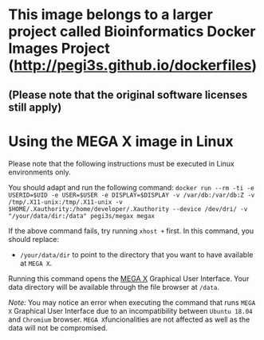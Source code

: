 # This image belongs to a larger project called Bioinformatics Docker Images Project (http://pegi3s.github.io/dockerfiles)
## (Please note that the original software licenses still apply)

# Using the MEGA X image in Linux
Please note that the following instructions must be executed in Linux environments only.

You should adapt and run the following command: `docker run --rm -ti -e USERID=$UID -e USER=$USER -e DISPLAY=$DISPLAY -v /var/db:/var/db:Z -v /tmp/.X11-unix:/tmp/.X11-unix -v $HOME/.Xauthority:/home/developer/.Xauthority --device /dev/dri/ -v "/your/data/dir:/data" pegi3s/megax megax`

If the above command fails, try running `xhost +` first. In this command, you should replace:
- `/your/data/dir` to point to the directory that you want to have available at `MEGA X`. 

Running this command opens the [MEGA X](https://www.megasoftware.net) Graphical User Interface. Your data directory will be available through the file browser at `/data`.

*Note:* You may notice an error when executing the command that runs `MEGA X` Graphical User Interface due to an incompatibility between `Ubuntu 18.04` and `Chromium` browser. `MEGA X`funcionalities are not affected as well as the data will not be compromised.